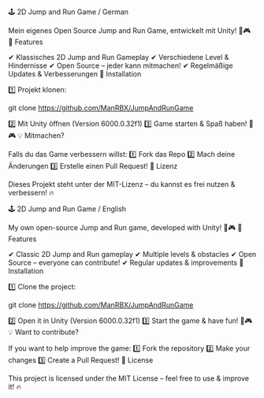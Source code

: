 🕹️ 2D Jump and Run Game / German

Mein eigenes Open Source Jump and Run Game, entwickelt mit Unity! 🚀🎮
📌 Features

✔ Klassisches 2D Jump and Run Gameplay
✔ Verschiedene Level & Hindernisse
✔ Open Source – jeder kann mitmachen!
✔ Regelmäßige Updates & Verbesserungen
🔧 Installation

1️⃣ Projekt klonen:

git clone https://github.com/ManRBX/JumpAndRunGame

2️⃣ Mit Unity öffnen (Version 6000.0.32f1) 3️⃣ Game starten & Spaß haben! 🚀🎮 💡 Mitmachen?

Falls du das Game verbessern willst: 1️⃣ Fork das Repo 2️⃣ Mach deine Änderungen 3️⃣ Erstelle einen Pull Request! 📜 Lizenz

Dieses Projekt steht unter der MIT-Lizenz – du kannst es frei nutzen & verbessern! 🔥


🕹️ 2D Jump and Run Game / English

My own open-source Jump and Run game, developed with Unity! 🚀🎮 📌 Features

✔ Classic 2D Jump and Run gameplay ✔ Multiple levels & obstacles ✔ Open Source – everyone can contribute! ✔ Regular updates & improvements 🔧 Installation

1️⃣ Clone the project:

git clone https://github.com/ManRBX/JumpAndRunGame

2️⃣ Open it in Unity (Version 6000.0.32f1) 3️⃣ Start the game & have fun! 🚀🎮 💡 Want to contribute?

If you want to help improve the game: 1️⃣ Fork the repository 2️⃣ Make your changes 3️⃣ Create a Pull Request! 📜 License

This project is licensed under the MIT License – feel free to use & improve it! 🔥
